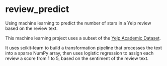 # review_predict
Using machine learning to predict the number of stars in a Yelp review based on the review text.

This machine learning project uses a subset of the [Yelp Academic Dataset](https://www.yelp.com/dataset).

It uses scikit-learn to build a transformation pipeline that processes the text into a sparse NumPy array, then uses logistic regression to assign each review a score from 1 to 5, based on the sentiment of the review text.

